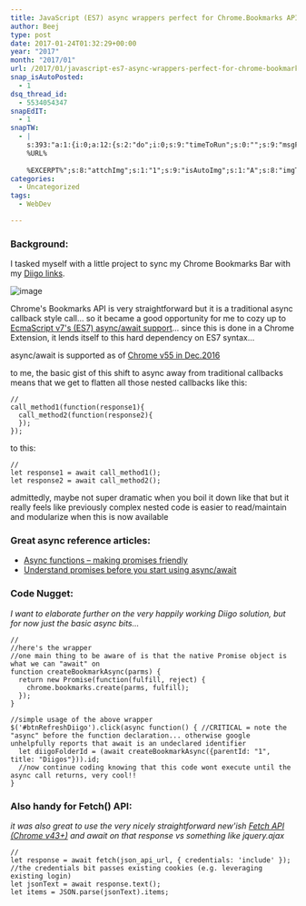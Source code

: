 ```yaml
---
title: JavaScript (ES7) async wrappers perfect for Chrome.Bookmarks API
author: Beej
type: post
date: 2017-01-24T01:32:29+00:00
year: "2017"
month: "2017/01"
url: /2017/01/javascript-es7-async-wrappers-perfect-for-chrome-bookmarks-api.html
snap_isAutoPosted:
  - 1
dsq_thread_id:
  - 5534054347
snapEdIT:
  - 1
snapTW:
  - |
    s:393:"a:1:{i:0;a:12:{s:2:"do";i:0;s:9:"timeToRun";s:0:"";s:9:"msgFormat";s:27:"%TITLE%
    %URL%
    
    %EXCERPT%";s:8:"attchImg";s:1:"1";s:9:"isAutoImg";s:1:"A";s:8:"imgToUse";s:0:"";s:9:"isAutoURL";s:1:"A";s:8:"urlToUse";s:0:"";s:8:"isPosted";s:1:"1";s:4:"pgID";s:18:"823809583063781376";s:7:"postURL";s:53:"https://twitter.com/BeejSEA/status/823809583063781376";s:5:"pDate";s:19:"2017-01-24 08:28:05";}}";
categories:
  - Uncategorized
tags:
  - WebDev

---
```

### Background:

I tasked myself with a little project to sync my Chrome Bookmarks Bar with my [Diigo links][1].

![image][2]

Chrome's Bookmarks API is very straightforward but it is a traditional async callback style call... so it became a good opportunity for me to cozy up to [EcmaScript v7's (ES7) async/await support][3]... since this is done in a Chrome Extension, it lends itself to this hard dependency on ES7 syntax...

async/await is supported as of [Chrome v55 in Dec.2016][4]

to me, the basic gist of this shift to async away from traditional callbacks means that we get to flatten all those nested callbacks like this:

    //
    call_method1(function(response1){
      call_method2(function(response2){
      });
    });
    

to this:

    //
    let response1 = await call_method1();
    let response2 = await call_method2();
    

admittedly, maybe not super dramatic when you boil it down like that but it really feels like previously complex nested code is easier to read/maintain and modularize when this is now available

### Great async reference articles:

  * [Async functions &#8211; making promises friendly][5]
  * [Understand promises before you start using async/await][6]

### Code Nugget:

_I want to elaborate further on the very happily working Diigo solution, but for now just the basic async bits..._

    //
    //here's the wrapper
    //one main thing to be aware of is that the native Promise object is what we can "await" on
    function createBookmarkAsync(parms) {
      return new Promise(function(fulfill, reject) {
        chrome.bookmarks.create(parms, fulfill);
      });
    }
    
    //simple usage of the above wrapper
    $('#btnRefreshDiigo').click(async function() { //CRITICAL = note the "async" before the function declaration... otherwise google unhelpfully reports that await is an undeclared identifier
      let diigoFolderId = (await createBookmarkAsync({parentId: "1", title: "Diigos"})).id;
      //now continue coding knowing that this code wont execute until the async call returns, very cool!!
    }
    

### Also handy for Fetch() API:

_it was also great to use the very nicely straightforward new'ish [Fetch API (Chrome v43+)][7] and await on that response vs something like jquery.ajax_

    //
    let response = await fetch(json_api_url, { credentials: 'include' }); //the credentials bit passes existing cookies (e.g. leveraging existing login)
    let jsonText = await response.text();
    let items = JSON.parse(jsonText).items;

 [1]: https://www.diigo.com/
 [2]: https://cloud.githubusercontent.com/assets/6301228/23633174/87f6d0ce-0279-11e7-8b9e-cd103efd366a.png
 [3]: https://tc39.github.io/ecmascript-asyncawait/
 [4]: https://www.chromestatus.com/feature/5643236399906816
 [5]: https://developers.google.com/web/fundamentals/getting-started/primers/async-functions
 [6]: https://medium.com/@bluepnume/learn-about-promises-before-you-start-using-async-await-eb148164a9c8#.jnvfjg2us
 [7]: https://developer.mozilla.org/en-US/docs/Web/API/Fetch_API